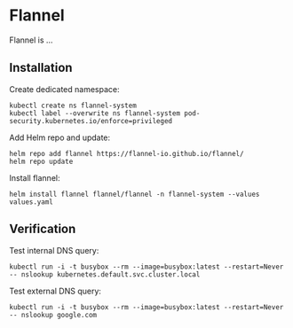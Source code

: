 # Flannel

Flannel is ...

## Installation

Create dedicated namespace:

```shell
kubectl create ns flannel-system
kubectl label --overwrite ns flannel-system pod-security.kubernetes.io/enforce=privileged
```

Add Helm repo and update:

```shell
helm repo add flannel https://flannel-io.github.io/flannel/
helm repo update
```

Install flannel:

```shell
helm install flannel flannel/flannel -n flannel-system --values values.yaml
```

## Verification

Test internal DNS query:

```shell
kubectl run -i -t busybox --rm --image=busybox:latest --restart=Never -- nslookup kubernetes.default.svc.cluster.local
```

Test external DNS query:

```shell
kubectl run -i -t busybox --rm --image=busybox:latest --restart=Never -- nslookup google.com
```
